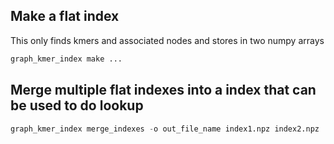 



## Make a flat index
This only finds kmers and associated nodes and stores in two numpy arrays
```python
graph_kmer_index make ...
```

## Merge multiple flat indexes into a index that can be used to do lookup
```python
graph_kmer_index merge_indexes -o out_file_name index1.npz index2.npz ...
```


